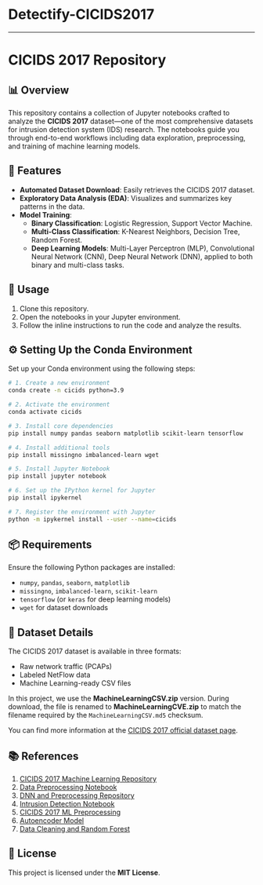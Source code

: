 # Detectify-CICIDS2017
---
# CICIDS 2017 Repository

## 📊 Overview
This repository contains a collection of Jupyter notebooks crafted to analyze the **CICIDS 2017** dataset—one of the most comprehensive datasets for intrusion detection system (IDS) research. The notebooks guide you through end-to-end workflows including data exploration, preprocessing, and training of machine learning models.

## 🚀 Features

- **Automated Dataset Download**: Easily retrieves the CICIDS 2017 dataset.
- **Exploratory Data Analysis (EDA)**: Visualizes and summarizes key patterns in the data.
- **Model Training**:
  - **Binary Classification**: Logistic Regression, Support Vector Machine.
  - **Multi-Class Classification**: K-Nearest Neighbors, Decision Tree, Random Forest.
  - **Deep Learning Models**: Multi-Layer Perceptron (MLP), Convolutional Neural Network (CNN), Deep Neural Network (DNN), applied to both binary and multi-class tasks.

## 🧰 Usage
1. Clone this repository.
2. Open the notebooks in your Jupyter environment.
3. Follow the inline instructions to run the code and analyze the results.

## ⚙️ Setting Up the Conda Environment

Set up your Conda environment using the following steps:

```bash
# 1. Create a new environment
conda create -n cicids python=3.9

# 2. Activate the environment
conda activate cicids

# 3. Install core dependencies
pip install numpy pandas seaborn matplotlib scikit-learn tensorflow

# 4. Install additional tools
pip install missingno imbalanced-learn wget

# 5. Install Jupyter Notebook
pip install jupyter notebook

# 6. Set up the IPython kernel for Jupyter
pip install ipykernel

# 7. Register the environment with Jupyter
python -m ipykernel install --user --name=cicids
```

## 📦 Requirements
Ensure the following Python packages are installed:

- `numpy`, `pandas`, `seaborn`, `matplotlib`
- `missingno`, `imbalanced-learn`, `scikit-learn`
- `tensorflow` (or `keras` for deep learning models)
- `wget` for dataset downloads

## 📂 Dataset Details

The CICIDS 2017 dataset is available in three formats:
- Raw network traffic (PCAPs)
- Labeled NetFlow data
- Machine Learning-ready CSV files

In this project, we use the **MachineLearningCSV.zip** version. During download, the file is renamed to **MachineLearningCVE.zip** to match the filename required by the `MachineLearningCSV.md5` checksum.

You can find more information at the [CICIDS 2017 official dataset page](https://www.unb.ca/cic/datasets/ids-2017.html).

## 📚 References

1. [CICIDS 2017 Machine Learning Repository](https://github.com/djh-sudo/CICIDS2017-Machine-Learning/blob/main/README.md)  
2. [Data Preprocessing Notebook](https://github.com/liangyihuai/CICIDS2017_data_processing/blob/master/data_preprocessing_liang.ipynb)  
3. [DNN and Preprocessing Repository](https://github.com/fabian692/DNN-and-preprocessing-cicids-2017)  
4. [Intrusion Detection Notebook](https://github.com/noushinpervez/Intrusion-Detection-CICIDS2017/blob/main/Intrusion-Detection-CIC-IDS2017.ipynb)  
5. [CICIDS 2017 ML Preprocessing](https://github.com/mahendradata/cicids2017-ml)  
6. [Autoencoder Model](https://github.com/fasial634/Autoencoder-model-for-CICIDS-2017-/blob/main/Autoencoder.ipynb)  
7. [Data Cleaning and Random Forest](https://github.com/Moetezafif-git/cicids2017)

## 📝 License
This project is licensed under the **MIT License**.

